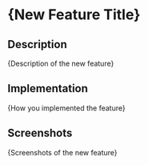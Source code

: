 # {New Feature Title}

## Description

{Description of the new feature}

## Implementation

{How you implemented the feature}

## Screenshots

{Screenshots of the new feature}
